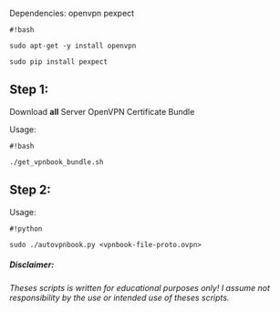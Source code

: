 Dependencies:
openvpn pexpect
```
#!bash

sudo apt-get -y install openvpn

sudo pip install pexpect
```


## Step 1: ##
Download **all** Server OpenVPN Certificate Bundle

Usage: 
```
#!bash

./get_vpnbook_bundle.sh
```


## Step 2: ##
Usage: 
```
#!python

sudo ./autovpnbook.py <vpnbook-file-proto.ovpn>
```





##### Disclaimer: ######

###### Theses scripts is written for educational purposes only!  I assume not responsibility by the use or intended use of theses scripts. ######